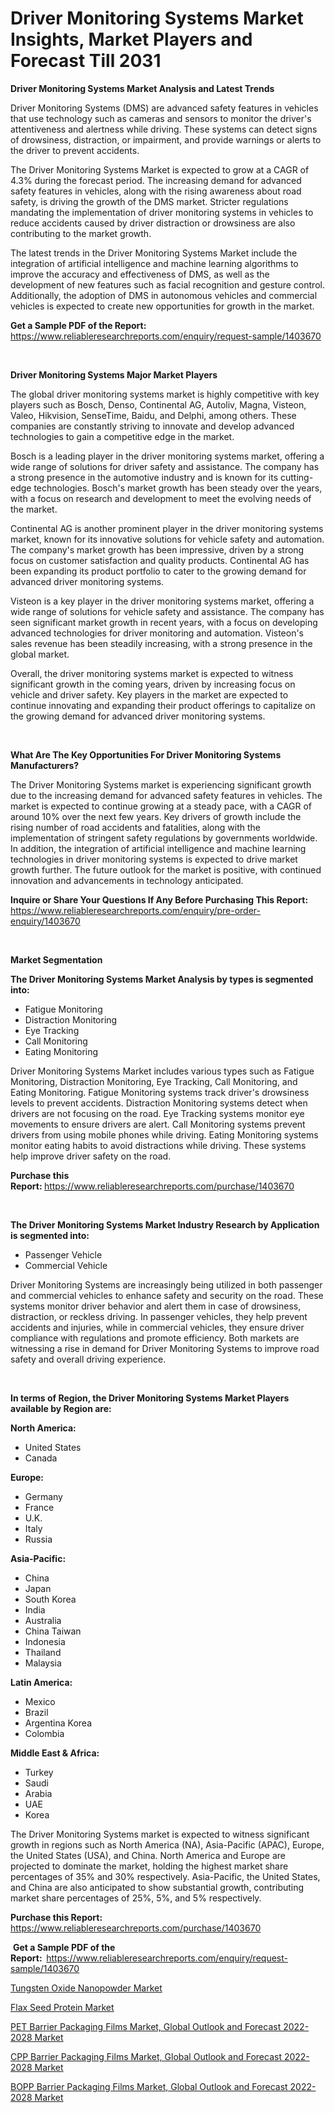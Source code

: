 <p><h1>Driver Monitoring Systems Market Insights, Market Players and Forecast Till 2031</h1></p><p><strong>Driver Monitoring Systems Market Analysis and Latest Trends</strong></p>
<p><p>Driver Monitoring Systems (DMS) are advanced safety features in vehicles that use technology such as cameras and sensors to monitor the driver's attentiveness and alertness while driving. These systems can detect signs of drowsiness, distraction, or impairment, and provide warnings or alerts to the driver to prevent accidents.</p><p>The Driver Monitoring Systems Market is expected to grow at a CAGR of 4.3% during the forecast period. The increasing demand for advanced safety features in vehicles, along with the rising awareness about road safety, is driving the growth of the DMS market. Stricter regulations mandating the implementation of driver monitoring systems in vehicles to reduce accidents caused by driver distraction or drowsiness are also contributing to the market growth.</p><p>The latest trends in the Driver Monitoring Systems Market include the integration of artificial intelligence and machine learning algorithms to improve the accuracy and effectiveness of DMS, as well as the development of new features such as facial recognition and gesture control. Additionally, the adoption of DMS in autonomous vehicles and commercial vehicles is expected to create new opportunities for growth in the market.</p></p>
<p><strong>Get a Sample PDF of the Report:&nbsp;</strong> <a href="https://www.reliableresearchreports.com/enquiry/request-sample/1403670">https://www.reliableresearchreports.com/enquiry/request-sample/1403670</a></p>
<p>&nbsp;</p>
<p><strong>Driver Monitoring Systems Major Market Players</strong></p>
<p><p>The global driver monitoring systems market is highly competitive with key players such as Bosch, Denso, Continental AG, Autoliv, Magna, Visteon, Valeo, Hikvision, SenseTime, Baidu, and Delphi, among others. These companies are constantly striving to innovate and develop advanced technologies to gain a competitive edge in the market.</p><p>Bosch is a leading player in the driver monitoring systems market, offering a wide range of solutions for driver safety and assistance. The company has a strong presence in the automotive industry and is known for its cutting-edge technologies. Bosch's market growth has been steady over the years, with a focus on research and development to meet the evolving needs of the market.</p><p>Continental AG is another prominent player in the driver monitoring systems market, known for its innovative solutions for vehicle safety and automation. The company's market growth has been impressive, driven by a strong focus on customer satisfaction and quality products. Continental AG has been expanding its product portfolio to cater to the growing demand for advanced driver monitoring systems.</p><p>Visteon is a key player in the driver monitoring systems market, offering a wide range of solutions for vehicle safety and assistance. The company has seen significant market growth in recent years, with a focus on developing advanced technologies for driver monitoring and automation. Visteon's sales revenue has been steadily increasing, with a strong presence in the global market.</p><p>Overall, the driver monitoring systems market is expected to witness significant growth in the coming years, driven by increasing focus on vehicle and driver safety. Key players in the market are expected to continue innovating and expanding their product offerings to capitalize on the growing demand for advanced driver monitoring systems.</p></p>
<p>&nbsp;</p>
<p><strong>What Are The Key Opportunities For Driver Monitoring Systems Manufacturers?</strong></p>
<p><p>The Driver Monitoring Systems market is experiencing significant growth due to the increasing demand for advanced safety features in vehicles. The market is expected to continue growing at a steady pace, with a CAGR of around 10% over the next few years. Key drivers of growth include the rising number of road accidents and fatalities, along with the implementation of stringent safety regulations by governments worldwide. In addition, the integration of artificial intelligence and machine learning technologies in driver monitoring systems is expected to drive market growth further. The future outlook for the market is positive, with continued innovation and advancements in technology anticipated.</p></p>
<p><strong>Inquire or Share Your Questions If Any Before Purchasing This Report:</strong> <a href="https://www.reliableresearchreports.com/enquiry/pre-order-enquiry/1403670">https://www.reliableresearchreports.com/enquiry/pre-order-enquiry/1403670</a></p>
<p>&nbsp;</p>
<p><strong>Market Segmentation</strong></p>
<p><strong>The Driver Monitoring Systems Market Analysis by types is segmented into:</strong></p>
<p><ul><li>Fatigue Monitoring</li><li>Distraction Monitoring</li><li>Eye Tracking</li><li>Call Monitoring</li><li>Eating Monitoring</li></ul></p>
<p><p>Driver Monitoring Systems Market includes various types such as Fatigue Monitoring, Distraction Monitoring, Eye Tracking, Call Monitoring, and Eating Monitoring. Fatigue Monitoring systems track driver's drowsiness levels to prevent accidents. Distraction Monitoring systems detect when drivers are not focusing on the road. Eye Tracking systems monitor eye movements to ensure drivers are alert. Call Monitoring systems prevent drivers from using mobile phones while driving. Eating Monitoring systems monitor eating habits to avoid distractions while driving. These systems help improve driver safety on the road.</p></p>
<p><strong>Purchase this Report:&nbsp;</strong><a href="https://www.reliableresearchreports.com/purchase/1403670">https://www.reliableresearchreports.com/purchase/1403670</a></p>
<p>&nbsp;</p>
<p><strong>The Driver Monitoring Systems Market Industry Research by Application is segmented into:</strong></p>
<p><ul><li>Passenger Vehicle</li><li>Commercial Vehicle</li></ul></p>
<p><p>Driver Monitoring Systems are increasingly being utilized in both passenger and commercial vehicles to enhance safety and security on the road. These systems monitor driver behavior and alert them in case of drowsiness, distraction, or reckless driving. In passenger vehicles, they help prevent accidents and injuries, while in commercial vehicles, they ensure driver compliance with regulations and promote efficiency. Both markets are witnessing a rise in demand for Driver Monitoring Systems to improve road safety and overall driving experience.</p></p>
<p>&nbsp;</p>
<p><strong>In terms of Region, the Driver Monitoring Systems Market Players available by Region are:</strong></p>
<p>
    <p> <strong> North America: </strong>
        <ul>
            <li>United States</li>
            <li>Canada</li>
        </ul>
        </p> 
    <p> <strong> Europe: </strong>
        <ul>
            <li>Germany</li>
            <li>France</li>
            <li>U.K.</li>
            <li>Italy</li>
            <li>Russia</li>
        </ul>
        </p> 
    <p> <strong> Asia-Pacific: </strong>
        <ul>
            <li>China</li>
            <li>Japan</li>
            <li>South Korea</li>
            <li>India</li>
            <li>Australia</li>
            <li>China Taiwan</li>
            <li>Indonesia</li>
            <li>Thailand</li>
            <li>Malaysia</li>
        </ul>
        </p> 
    <p> <strong> Latin America: </strong>
        <ul>
            <li>Mexico</li>
            <li>Brazil</li>
            <li>Argentina Korea</li>
            <li>Colombia</li>
        </ul>
        </p> 
    <p> <strong> Middle East & Africa: </strong>
        <ul>
            <li>Turkey</li>
            <li>Saudi</li>
            <li>Arabia</li>
            <li>UAE</li>
            <li>Korea</li>
        </ul>
    </p>
    </p>
<p><p>The Driver Monitoring Systems market is expected to witness significant growth in regions such as North America (NA), Asia-Pacific (APAC), Europe, the United States (USA), and China. North America and Europe are projected to dominate the market, holding the highest market share percentages of 35% and 30% respectively. Asia-Pacific, the United States, and China are also anticipated to show substantial growth, contributing market share percentages of 25%, 5%, and 5% respectively.</p></p>
<p><strong>Purchase this Report: </strong><a href="https://www.reliableresearchreports.com/purchase/1403670">https://www.reliableresearchreports.com/purchase/1403670</a></p>
<p>&nbsp;<strong>Get a Sample PDF of the Report:&nbsp;&nbsp;</strong><a href="https://www.reliableresearchreports.com/enquiry/request-sample/1403670">https://www.reliableresearchreports.com/enquiry/request-sample/1403670</a></p>
<p><strong></strong></p>
<p><p><a href="https://view.publitas.com/reportprime-1/decoding-the-tungsten-oxide-nanopowder-market-a-deep-dive-into-the-latest-market-trends-market-segmentation-and-competitive-analysis/">Tungsten Oxide Nanopowder Market</a></p><p><a href="https://view.publitas.com/reportprime-1/flax-seed-protein-market-analysis-and-market-size-global-industry-overview-market-segmentation-and-forecast-2024-to-2031/">Flax Seed Protein Market</a></p><p><a href="https://military-diascia-e68.notion.site/PET-Barrier-Packaging-Films-Market-Global-Outlook-and-Forecast-2022-2028-Market-Share-Market-New--809fec3d1ef94d6b93a14c00d4452e59">PET Barrier Packaging Films Market, Global Outlook and Forecast 2022-2028 Market</a></p><p><a href="https://iodized-pantydraco-05c.notion.site/CPP-Barrier-Packaging-Films-Market-Global-Outlook-and-Forecast-2022-2028-Market-Size-Growth-and-Fo-e02edcd570df4f63bd373193c782328b">CPP Barrier Packaging Films Market, Global Outlook and Forecast 2022-2028 Market</a></p><p><a href="https://zircon-bluebell-299.notion.site/BOPP-Barrier-Packaging-Films-Market-Global-Outlook-and-Forecast-2022-2028-Market-with-the-goal-of-e-751737868e57491da619e8a6d88e0141">BOPP Barrier Packaging Films Market, Global Outlook and Forecast 2022-2028 Market</a></p></p>